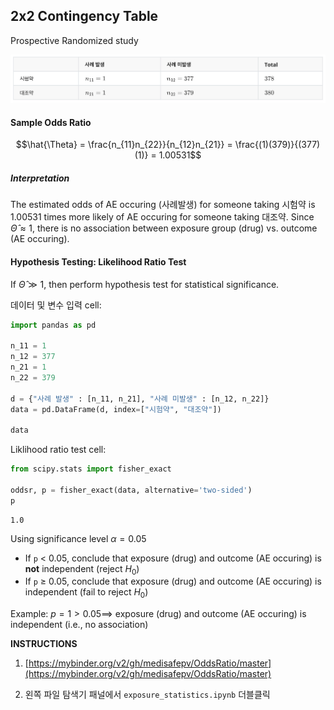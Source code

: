 ## 2x2 Contingency Table

Prospective Randomized study 

![table1.png](table1.png)

#### Sample Odds Ratio 

$$\hat{\Theta} = \frac{n_{11}n_{22}}{n_{12}n_{21}} = \frac{(1)(379)}{(377)(1)} = 1.00531$$

##### Interpretation

The estimated odds of AE occuring (사례발생) for someone taking 시험약 is 1.00531 times more likely of AE occuring for someone taking 대조약. Since $\hat{\Theta} \approx 1$, there is no association between exposure group (drug) vs. outcome (AE occuring).

<div style="page-break-after: always;"></div>

#### Hypothesis Testing: Likelihood Ratio Test

If $\hat{\Theta} \gg 1$, then perform hypothesis test for statistical significance. 

데이터 및 변수 입력 cell:


```python
import pandas as pd

n_11 = 1
n_12 = 377
n_21 = 1
n_22 = 379

d = {"사례 발생" : [n_11, n_21], "사례 미발생" : [n_12, n_22]}
data = pd.DataFrame(d, index=["시험약", "대조약"])

data
```

Liklihood ratio test cell:


```python
from scipy.stats import fisher_exact

oddsr, p = fisher_exact(data, alternative='two-sided')
p
```




    1.0



Using significance level $\alpha = 0.05$

* If `p` < $0.05$, conclude that exposure (drug) and outcome (AE occuring) is **not** independent (reject $H_{0}$)
* If `p` ≥ $0.05$, conclude that exposure (drug) and outcome (AE occuring) is independent (fail to reject $H_{0}$)

Example:
$p = 1 > 0.05 \implies$ exposure (drug) and outcome (AE occuring) is independent (i.e., no association)

<div style="page-break-after: always;"></div>

**INSTRUCTIONS**

1. [https://mybinder.org/v2/gh/medisafepv/OddsRatio/master](https://mybinder.org/v2/gh/medisafepv/OddsRatio/master)

2.  왼쪽 파일 탐색기 패널에서 `exposure_statistics.ipynb` 더블클릭
